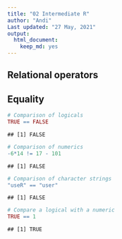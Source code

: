 ```yaml
---
title: "02 Intermediate R"
author: "Andi"
Last updated: "27 May, 2021"
output: 
  html_document: 
    keep_md: yes
---
```


## Relational operators

## Equality


```r
# Comparison of logicals
TRUE == FALSE
```

```
## [1] FALSE
```

```r
# Comparison of numerics
-6*14 != 17 - 101
```

```
## [1] FALSE
```

```r
# Comparison of character strings
"useR" == "user"
```

```
## [1] FALSE
```

```r
# Compare a logical with a numeric
TRUE == 1
```

```
## [1] TRUE
```


